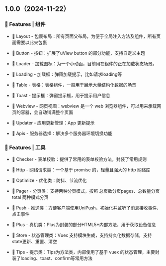## 1.0.0（2024-11-22）

### 🚀 Features | 组件

- 🚀 Layout - 包裹布局：所有页面父布局，为便于全局注入方法及组件，所有页面需要以此来包裹

- 🚀 Button - 按钮：扩展了uView button 的部分功能，支持自定义主题

- 🚀 Loader - 加载图标：为一个小动画，目前用在组件的正在加载状态场景。

- 🚀 Loading - 加载框：弹窗加载提示，比如请求loading等

- 🚀 Table - 表格：表格组件，一般用于展示大量结构化数据的场景

- 🚀 Toast - 提示框：弹窗提示框，用于提示用户信息

- 🚀 Webview - 网页视图：webview 是一个 web 浏览器组件，可以用来承载网页的容器，会自动铺满整个页面

- 🚀 Updater - 应用更新管理：App 更新提示

- 🚀 Apis - 服务器选择：解决多个服务器环境切换功能

### 💪 Features | 工具

- 💪 Checker - 表单校验：提供了常用的表单校验方法，封装了常用规则

- 💪 Http - 网络请求类：一个基于 promise 的，轻量且强大的 http 网络库

- 💪 Optimize - 优化类：防抖、节流优化

- 💪 Pager - 分页类：支持两种分页模式，按照 总页数分页pages、总数量分页total 两种模式分页

- 💪 Push - 推送类：方便客户端使用UniPush，初始化并监听了消息接收事件、点击事件

- 💪 Plus - 真机类：Plus为封装的部分HTML5+内部方法，用于获取设备信息

- 💪 Store - 状态管理类：Vuex 支持模块生成，支持持久化数据存储，支持state更新、重置、清空

- 💪 Tips - 提示类：Tips为方法类，内部使用了基于 vuex 的状态管理，主要封装了loading、toast、confirm等常用方法
